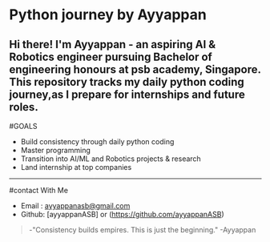 # Python journey by Ayyappan

Hi there! I'm Ayyappan - an aspiring AI & Robotics engineer pursuing Bachelor of engineering honours at psb academy, Singapore. This repository tracks my **daily python coding journey**,as I prepare for internships and future roles.
-----
#GOALS
- Build consistency through daily python coding
- Master programming
- Transition into AI/ML and Robotics projects & research
- Land internship at top companies

-----
#contact With Me
- Email : ayyappanasb@gmail.com
- Github: [ayyappanASB] or (https://github.com/ayyappanASB)

>-"Consistency builds empires. This is just the beginning."
>-Ayyappan
